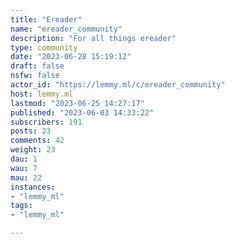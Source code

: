 ```yaml
---
title: "Ereader" 
name: "ereader_community"
description: "For all things ereader"
type: community
date: "2023-06-28 15:19:12"
draft: false
nsfw: false
actor_id: "https://lemmy.ml/c/ereader_community"
host: lemmy.ml
lastmod: "2023-06-25 14:27:17"
published: "2023-06-03 14:33:22"
subscribers: 191
posts: 23
comments: 42
weight: 23
dau: 1
wau: 7
mau: 22
instances:
- "lemmy_ml"
tags: 
- "lemmy_ml"

---
```

